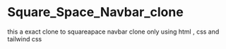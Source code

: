 # Square_Space_Navbar_clone
this a exact clone to squareapace navbar clone only using html , css and tailwind css 
